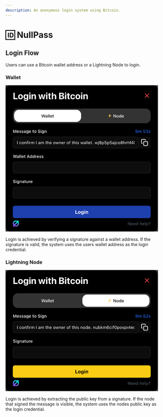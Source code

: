 ```yaml
---
description: An anonymous login system using Bitcoin.
---
```


# 🆔 NullPass

## Login Flow

Users can use a Bitcoin wallet address or a Lightning Node to login.&#x20;

### Wallet

![](../.gitbook/assets/LWBW.png)

Login is achieved by verifying a signature against a wallet address. If the signature is valid, the system uses the users wallet address as the login credential.

### Lightning Node

![](../.gitbook/assets/LWLN.png)

Login is achieved by extracting the public key from a signature. If the node that signed the message is visible, the system uses the nodes public key as the login credential.
